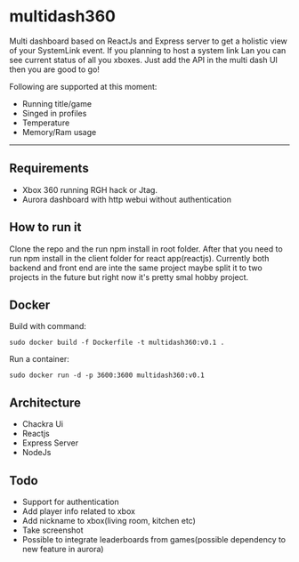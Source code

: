 # multidash360
Multi dashboard based on ReactJs and Express server to get a holistic view of your SystemLink event. If you planning to host a system link Lan you can see current status of all you xboxes. Just add the API in the multi dash UI then you are good to go!

Following are supported at this moment:
* Running title/game
* Singed in profiles
* Temperature
* Memory/Ram usage

- - - -
## Requirements ##
* Xbox 360 running RGH hack or Jtag. 
* Aurora dashboard with http webui without authentication

## How to run it ##
Clone the repo and the run npm install in root folder. After that you need to run npm install in the client folder for react app(reactjs). Currently both backend and front end are inte the same project maybe split it to two projects in the future but right now it's pretty smal hobby project.
## Docker ##
Build with command:

`sudo docker build -f Dockerfile -t multidash360:v0.1 .`

Run a container:

`sudo docker run -d -p 3600:3600 multidash360:v0.1`

## Architecture ##

* Chackra Ui
* Reactjs
* Express Server
* NodeJs

## Todo ##
* Support for authentication
* Add player info related to xbox
* Add nickname to xbox(living room, kitchen etc)
* Take screenshot
* Possible to integrate leaderboards from games(possible dependency to new feature in  aurora)
